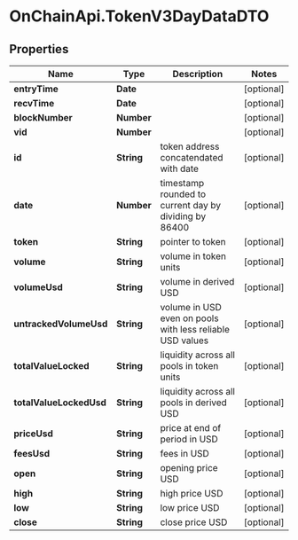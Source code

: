 # OnChainApi.TokenV3DayDataDTO

## Properties

Name | Type | Description | Notes
------------ | ------------- | ------------- | -------------
**entryTime** | **Date** |  | [optional] 
**recvTime** | **Date** |  | [optional] 
**blockNumber** | **Number** |  | [optional] 
**vid** | **Number** |  | [optional] 
**id** | **String** | token address concatendated with date | [optional] 
**date** | **Number** | timestamp rounded to current day by dividing by 86400 | [optional] 
**token** | **String** | pointer to token | [optional] 
**volume** | **String** | volume in token units | [optional] 
**volumeUsd** | **String** | volume in derived USD | [optional] 
**untrackedVolumeUsd** | **String** | volume in USD even on pools with less reliable USD values | [optional] 
**totalValueLocked** | **String** | liquidity across all pools in token units | [optional] 
**totalValueLockedUsd** | **String** | liquidity across all pools in derived USD | [optional] 
**priceUsd** | **String** | price at end of period in USD | [optional] 
**feesUsd** | **String** | fees in USD | [optional] 
**open** | **String** | opening price USD | [optional] 
**high** | **String** | high price USD | [optional] 
**low** | **String** | low price USD | [optional] 
**close** | **String** | close price USD | [optional] 


